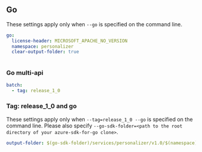 ## Go

These settings apply only when `--go` is specified on the command line.

```yaml $(go)
go:
  license-header: MICROSOFT_APACHE_NO_VERSION
  namespace: personalizer
  clear-output-folder: true
  
```

### Go multi-api

```yaml $(go) && $(multiapi)
batch:
  - tag: release_1_0

```
### Tag: release_1_0 and go

These settings apply only when `--tag=release_1_0 --go` is specified on the command line.
Please also specify `--go-sdk-folder=<path to the root directory of your azure-sdk-for-go clone>`.

```yaml $(tag) == 'release_1_0' && $(go)
output-folder: $(go-sdk-folder)/services/personalizer/v1.0/$(namespace)
```
